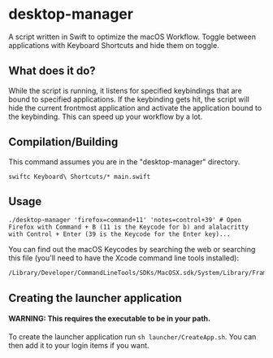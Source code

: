 # desktop-manager
A script written in Swift to optimize the macOS Workflow. Toggle between applications with Keyboard Shortcuts and hide them on toggle.

## What does it do?
While the script is running, it listens for specified keybindings that are bound to specified applications. If the keybinding gets hit, the script will hide the current frontmost application and activate the application bound to the keybinding. This can speed up your workflow by a lot.

## Compilation/Building
This command assumes you are in the "desktop-manager" directory.
```
swiftc Keyboard\ Shortcuts/* main.swift
```

## Usage
```
./desktop-manager 'firefox=command+11' 'notes=control+39' # Open Firefox with Command + B (11 is the Keycode for b) and alalacritty with Control + Enter (39 is the Keycode for the Enter key)...
```
You can find out the macOS Keycodes by searching the web or searching this file (you'll need to have the Xcode command line tools installed):
```
/Library/Developer/CommandLineTools/SDKs/MacOSX.sdk/System/Library/Frameworks/Carbon.framework/Versions/A/Frameworks/HIToolbox.framework/Versions/A/Headers/Events.h
```

## Creating the launcher application
#### WARNING: This requires the executable to be in your path.
To create the launcher application run `sh launcher/CreateApp.sh`. You can then add it to your login items if you want.
